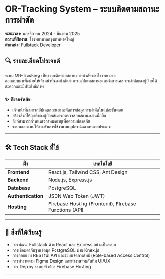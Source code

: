 # OR-Tracking System – ระบบติดตามสถานะการผ่าตัด

**ระยะเวลา:** พฤศจิกายน 2024 – มีนาคม 2025  
**สถานที่ฝึกงาน:** โรงพยาบาลกรุงเทพหาดใหญ่  
**ตำแหน่ง:** Fullstack Developer

## 🔍 รายละเอียดโปรเจกต์

ระบบ OR-Tracking เป็นระบบติดตามสถานะการผ่าตัดของโรงพยาบาล  
ออกแบบมาเพื่อช่วยให้เจ้าหน้าที่ห้องผ่าตัดสามารถอัปเดตสถานะและจัดการเคสการผ่าตัดของผู้ป่วยได้สะดวกและมีประสิทธิภาพ

### ✨ ฟีเจอร์หลัก:
- เจ้าหน้าที่สามารถอัปเดตสถานะและจัดการข้อมูลการผ่าตัดในแต่ละขั้นตอน
- สร้างลิงก์ให้ญาติของผู้ป่วยสามารถตรวจสอบสถานะผ่านมือถือ
- ลิงก์สามารถกำหนดเวลาหมดอายุเพื่อความปลอดภัย
- ระบบออกแบบให้รองรับการใช้งานบนอุปกรณ์หลากหลายประเภท

---

## 🛠️ Tech Stack ที่ใช้

| ฝั่ง | เทคโนโลยี |
|------|------------|
| **Frontend** | React.js, Tailwind CSS, Ant Design |
| **Backend** | Node.js, Express.js |
| **Database** | PostgreSQL |
| **Authentication** | JSON Web Token (JWT) |
| **Hosting** | Firebase Hosting (Frontend), Firebase Functions (API) |

---

## 🧠 สิ่งที่ได้เรียนรู้

- การพัฒนา Fullstack ด้วย React และ Express อย่างเป็นระบบ
- การเชื่อมต่อกับฐานข้อมูล PostgreSQL ผ่าน Knex.js
- การออกแบบ RESTful API และระบบจัดการสิทธิ์ (Role-based Access Control)
- การทำงานตาม Figma Design และทำงานร่วมกับทีม UI/UX
- การ Deploy ระบบจริงด้วย Firebase Hosting

---
